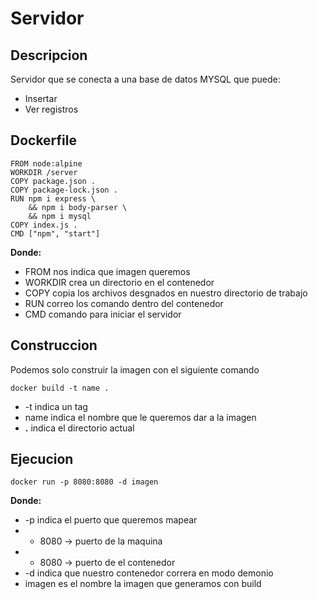 # Servidor

## Descripcion
Servidor que se conecta a una base de datos MYSQL que puede:
* Insertar
* Ver registros

## Dockerfile
```
FROM node:alpine
WORKDIR /server
COPY package.json . 
COPY package-lock.json .
RUN npm i express \
    && npm i body-parser \
    && npm i mysql
COPY index.js . 
CMD ["npm", "start"]
```
**Donde:**
* FROM nos indica que imagen queremos
* WORKDIR crea un directorio en el contenedor
* COPY copia los archivos desgnados en nuestro directorio de trabajo
* RUN correo los comando dentro del contenedor
* CMD comando para iniciar el servidor

## Construccion
Podemos solo construir la imagen con el siguiente comando
```
docker build -t name .
```
* -t indica un tag
* name indica el nombre que le queremos dar a la imagen
* **.** indica el directorio actual

## Ejecucion
```
docker run -p 8080:8080 -d imagen 
```
**Donde:**
* -p indica el puerto que queremos mapear
* * 8080 -> puerto de la maquina
* * 8080 -> puerto de el contenedor
* -d indica que nuestro contenedor correra en modo demonio
* imagen es el nombre la imagen que generamos con build